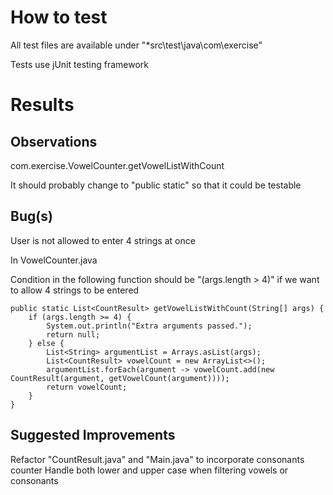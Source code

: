 # How to test
All test files are available under "*src\test\java\com\exercise"

Tests use jUnit testing framework

# Results
## Observations

com.exercise.VowelCounter.getVowelListWithCount

It should probably change to "public static" so that it could be testable

## Bug(s)
User is not allowed to enter 4 strings at once

In VowelCounter.java

Condition in the following function should be "(args.length > 4)" if we want to allow 4 strings to be entered

    public static List<CountResult> getVowelListWithCount(String[] args) {
        if (args.length >= 4) {
            System.out.println("Extra arguments passed.");
            return null;
        } else {
            List<String> argumentList = Arrays.asList(args);
            List<CountResult> vowelCount = new ArrayList<>();
            argumentList.forEach(argument -> vowelCount.add(new CountResult(argument, getVowelCount(argument))));
            return vowelCount;
        }
    }
## Suggested Improvements
Refactor "CountResult.java"  and "Main.java" to incorporate consonants counter
Handle both lower and upper case when filtering vowels or consonants
